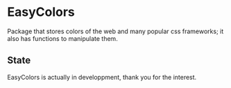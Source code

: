 # EasyColors

Package that stores colors of the web and many popular css frameworks; it also has functions to 
manipulate them.

## State

EasyColors is actually in developpment, thank you for the interest.